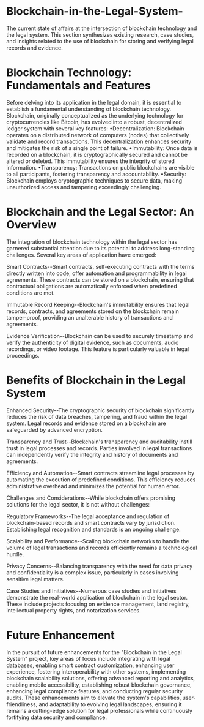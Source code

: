# Blockchain-in-the-Legal-System-
The current state of affairs at the intersection of blockchain technology and the legal system. This section synthesizes existing research, case studies, and insights related to the use of blockchain for storing and verifying legal records and evidence.
# Blockchain Technology: Fundamentals and Features
Before delving into its application in the legal domain, it is essential to establish a fundamental understanding of blockchain technology. Blockchain, originally conceptualized as the underlying technology for cryptocurrencies like Bitcoin, has evolved into a robust, decentralized ledger system with several key features:
•Decentralization: Blockchain operates on a distributed network of computers (nodes) that collectively validate and record transactions. This decentralization enhances security and mitigates the risk of a single point of failure.
•Immutability: Once data is recorded on a blockchain, it is cryptographically secured and cannot be altered or deleted. This immutability ensures the integrity of stored information.
•Transparency: Transactions on public blockchains are visible to all participants, fostering transparency and accountability.
•Security: Blockchain employs cryptographic techniques to secure data, making unauthorized access and tampering exceedingly challenging.
# Blockchain and the Legal Sector: An Overview

The integration of blockchain technology within the legal sector has garnered substantial attention due to its potential to address long-standing challenges. Several key areas of application have emerged:

Smart Contracts--Smart contracts, self-executing contracts with the terms directly written into code, offer automation and programmability in legal agreements. These contracts can be stored on a blockchain, ensuring that contractual obligations are automatically enforced when predefined conditions are met.

Immutable Record Keeping--Blockchain's immutability ensures that legal records, contracts, and agreements stored on the blockchain remain tamper-proof, providing an unalterable history of transactions and agreements.

Evidence Verification--Blockchain can be used to securely timestamp and verify the authenticity of digital evidence, such as documents, audio recordings, or video footage. This feature is particularly valuable in legal proceedings.
# Benefits of Blockchain in the Legal System

Enhanced Security--The cryptographic security of blockchain significantly reduces the risk of data breaches, tampering, and fraud within the legal system. Legal records and evidence stored on a blockchain are safeguarded by advanced encryption.

Transparency and Trust--Blockchain's transparency and auditability instill trust in legal processes and records. Parties involved in legal transactions can independently verify the integrity and history of documents and agreements.

Efficiency and Automation--Smart contracts streamline legal processes by automating the execution of predefined conditions. This efficiency reduces administrative overhead and minimizes the potential for human error.

Challenges and Considerations--While blockchain offers promising solutions for the legal sector, it is not without challenges:

Regulatory Frameworks--The legal acceptance and regulation of blockchain-based records and smart contracts vary by jurisdiction. Establishing legal recognition and standards is an ongoing challenge.

Scalability and Performance--Scaling blockchain networks to handle the volume of legal transactions and records efficiently remains a technological hurdle.

Privacy Concerns--Balancing transparency with the need for data privacy and confidentiality is a complex issue, particularly in cases involving sensitive legal matters.

Case Studies and Initiatives--Numerous case studies and initiatives demonstrate the real-world application of blockchain in the legal sector. These include projects focusing on evidence management, land registry, intellectual property rights, and notarization services.
# Future Enhancement
In the pursuit of future enhancements for the "Blockchain in the Legal System" project, key areas of focus include integrating with legal databases, enabling smart contract customization, enhancing user experience, fostering interoperability with other systems, implementing blockchain scalability solutions, offering advanced reporting and analytics, enabling mobile accessibility, establishing robust blockchain governance, enhancing legal compliance features, and conducting regular security audits. These enhancements aim to elevate the system's capabilities, user-friendliness, and adaptability to evolving legal landscapes, ensuring it remains a cutting-edge solution for legal professionals while continuously fortifying data security and compliance.


